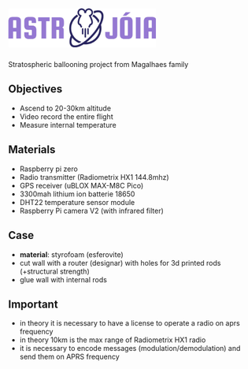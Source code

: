 # <img src="graphic_elements/astro_joia_logo_raster.jpg" alt="Alt Text" width="300">

Stratospheric ballooning project from Magalhaes family

## Objectives

* Ascend to 20-30km altitude
* Video record the entire flight
* Measure internal temperature

## Materials

* Raspberry pi zero
* Radio transmitter (Radiometrix HX1 144.8mhz)
* GPS receiver (uBLOX MAX-M8C Pico)
* 3300mah lithium ion batterie 18650
* DHT22 temperature sensor module
* Raspberry Pi camera V2 (with infrared filter)

## Case

* **material**: styrofoam (esferovite)
* cut wall with a router (designar) with holes for 3d printed rods (+structural strength)
* glue wall with internal rods

## Important

* in theory it is necessary to have a license to operate a radio on aprs frequency 
* in theory 10km is the max range of Radiometrix HX1 radio
* it is necessary to encode messages (modulation/demodulation) and send them on APRS frequency

